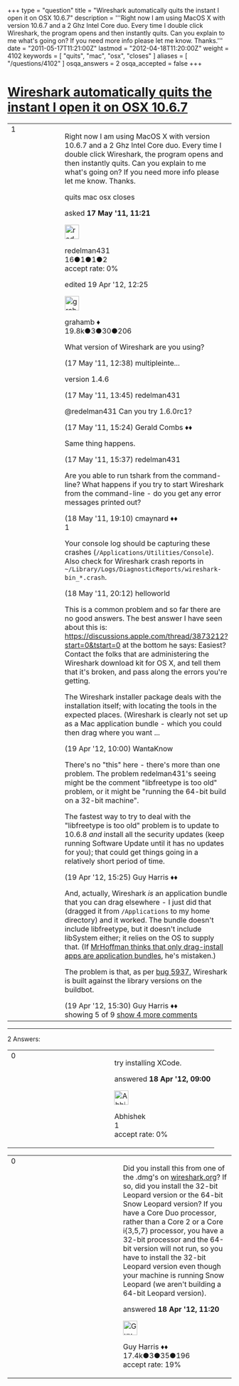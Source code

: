 +++
type = "question"
title = "Wireshark automatically quits the instant I open it on OSX 10.6.7"
description = '''Right now I am using MacOS X with version 10.6.7 and a 2 Ghz Intel Core duo. Every time I double click Wireshark, the program opens and then instantly quits. Can you explain to me what&#x27;s going on? If you need more info please let me know. Thanks.'''
date = "2011-05-17T11:21:00Z"
lastmod = "2012-04-18T11:20:00Z"
weight = 4102
keywords = [ "quits", "mac", "osx", "closes" ]
aliases = [ "/questions/4102" ]
osqa_answers = 2
osqa_accepted = false
+++

<div class="headNormal">

# [Wireshark automatically quits the instant I open it on OSX 10.6.7](/questions/4102/wireshark-automatically-quits-the-instant-i-open-it-on-osx-1067)

</div>

<div id="main-body">

<div id="askform">

<table id="question-table" style="width:100%;"><colgroup><col style="width: 50%" /><col style="width: 50%" /></colgroup><tbody><tr class="odd"><td style="width: 30px; vertical-align: top"><div class="vote-buttons"><div id="post-4102-score" class="post-score" title="current number of votes">1</div><div id="favorite-count" class="favorite-count"></div></div></td><td><div id="item-right"><div class="question-body"><p>Right now I am using MacOS X with version 10.6.7 and a 2 Ghz Intel Core duo. Every time I double click Wireshark, the program opens and then instantly quits. Can you explain to me what's going on? If you need more info please let me know. Thanks.</p></div><div id="question-tags" class="tags-container tags">quits mac osx closes</div><div id="question-controls" class="post-controls"></div><div class="post-update-info-container"><div class="post-update-info post-update-info-user"><p>asked <strong>17 May '11, 11:21</strong></p><img src="https://secure.gravatar.com/avatar/e13fc44178f7bfc9bcf9ce8c28110788?s=32&amp;d=identicon&amp;r=g" class="gravatar" width="32" height="32" alt="redelman431&#39;s gravatar image" /><p>redelman431<br />
<span class="score" title="16 reputation points">16</span><span title="1 badges"><span class="badge1">●</span><span class="badgecount">1</span></span><span title="1 badges"><span class="silver">●</span><span class="badgecount">1</span></span><span title="2 badges"><span class="bronze">●</span><span class="badgecount">2</span></span><br />
<span class="accept_rate" title="Rate of the user&#39;s accepted answers">accept rate:</span> <span title="redelman431 has no accepted answers">0%</span></p></div><div class="post-update-info post-update-info-edited"><p>edited 19 Apr '12, 12:25</p><img src="https://secure.gravatar.com/avatar/d2a7e24ca66604c749c7c88c1da8ff78?s=32&amp;d=identicon&amp;r=g" class="gravatar" width="32" height="32" alt="grahamb&#39;s gravatar image" /><p>grahamb ♦<br />
<span class="score" title="19834 reputation points"><span>19.8k</span></span><span title="3 badges"><span class="badge1">●</span><span class="badgecount">3</span></span><span title="30 badges"><span class="silver">●</span><span class="badgecount">30</span></span><span title="206 badges"><span class="bronze">●</span><span class="badgecount">206</span></span></p></div></div><div id="comments-container-4102" class="comments-container"><span id="4103"></span><div id="comment-4103" class="comment"><div id="post-4103-score" class="comment-score"></div><div class="comment-text"><p>What version of Wireshark are you using?</p></div><div id="comment-4103-info" class="comment-info"><span class="comment-age">(17 May '11, 12:38)</span> multipleinte...</div></div><span id="4104"></span><div id="comment-4104" class="comment"><div id="post-4104-score" class="comment-score"></div><div class="comment-text"><p>version 1.4.6</p></div><div id="comment-4104-info" class="comment-info"><span class="comment-age">(17 May '11, 13:45)</span> redelman431</div></div><span id="4107"></span><div id="comment-4107" class="comment"><div id="post-4107-score" class="comment-score"></div><div class="comment-text"><p>@redelman431 Can you try 1.6.0rc1?</p></div><div id="comment-4107-info" class="comment-info"><span class="comment-age">(17 May '11, 15:24)</span> Gerald Combs ♦♦</div></div><span id="4110"></span><div id="comment-4110" class="comment"><div id="post-4110-score" class="comment-score"></div><div class="comment-text"><p>Same thing happens.</p></div><div id="comment-4110-info" class="comment-info"><span class="comment-age">(17 May '11, 15:37)</span> redelman431</div></div><span id="4126"></span><div id="comment-4126" class="comment not_top_scorer"><div id="post-4126-score" class="comment-score"></div><div class="comment-text"><p>Are you able to run tshark from the command-line? What happens if you try to start Wireshark from the command-line - do you get any error messages printed out?</p></div><div id="comment-4126-info" class="comment-info"><span class="comment-age">(18 May '11, 19:10)</span> cmaynard ♦♦</div></div><span id="4129"></span><div id="comment-4129" class="comment"><div id="post-4129-score" class="comment-score">1</div><div class="comment-text"><p>Your console log should be capturing these crashes (<code>/Applications/Utilities/Console</code>). Also check for Wireshark crash reports in <code>~/Library/Logs/DiagnosticReports/wireshark-bin_*.crash</code>.</p></div><div id="comment-4129-info" class="comment-info"><span class="comment-age">(18 May '11, 20:12)</span> helloworld</div></div><span id="10290"></span><div id="comment-10290" class="comment not_top_scorer"><div id="post-10290-score" class="comment-score"></div><div class="comment-text"><p>This is a common problem and so far there are no good answers. The best answer I have seen about this is: <a href="https://discussions.apple.com/thread/3873212?start=0&amp;tstart=0">https://discussions.apple.com/thread/3873212?start=0&amp;tstart=0</a> at the bottom he says: Easiest? Contact the folks that are administering the Wireshark download kit for OS X, and tell them that it's broken, and pass along the errors you're getting.</p><p>The Wireshark installer package deals with the installation itself; with locating the tools in the expected places. (Wireshark is clearly not set up as a Mac application bundle - which you could then drag where you want ...</p></div><div id="comment-10290-info" class="comment-info"><span class="comment-age">(19 Apr '12, 10:00)</span> WantaKnow</div></div><span id="10314"></span><div id="comment-10314" class="comment not_top_scorer"><div id="post-10314-score" class="comment-score"></div><div class="comment-text"><p>There's no "this" here - there's more than one problem. The problem redelman431's seeing might be the comment "libfreetype is too old" problem, or it might be "running the 64-bit build on a 32-bit machine".</p><p>The fastest way to try to deal with the "libfreetype is too old" problem is to update to 10.6.8 <em>and</em> install all the security updates (keep running Software Update until it has no updates for you); that could get things going in a relatively short period of time.</p></div><div id="comment-10314-info" class="comment-info"><span class="comment-age">(19 Apr '12, 15:25)</span> Guy Harris ♦♦</div></div><span id="10315"></span><div id="comment-10315" class="comment not_top_scorer"><div id="post-10315-score" class="comment-score"></div><div class="comment-text"><p>And, actually, Wireshark <em>is</em> an application bundle that you can drag elsewhere - I just did that (dragged it from <code>/Applications</code> to my home directory) and it worked. The bundle doesn't include libfreetype, but it doesn't include libSystem either; it relies on the OS to supply that. (If <a href="https://discussions.apple.com/message/18125733#18125733">MrHoffman thinks that only drag-install apps are application bundles</a>, he's mistaken.)</p><p>The problem is that, as per <a href="https://bugs.wireshark.org/bugzilla/show_bug.cgi?id=5937">bug 5937</a>, Wireshark is built against the library versions on the buildbot.</p></div><div id="comment-10315-info" class="comment-info"><span class="comment-age">(19 Apr '12, 15:30)</span> Guy Harris ♦♦</div></div></div><div id="comment-tools-4102" class="comment-tools"><span class="comments-showing"> showing 5 of 9 </span> <a href="#" class="show-all-comments-link">show 4 more comments</a></div><div class="clear"></div><div id="comment-4102-form-container" class="comment-form-container"></div><div class="clear"></div></div></td></tr></tbody></table>

------------------------------------------------------------------------

<div class="tabBar">

<span id="sort-top"></span>

<div class="headQuestions">

2 Answers:

</div>

</div>

<span id="10245"></span>

<div id="answer-container-10245" class="answer">

<table style="width:100%;"><colgroup><col style="width: 50%" /><col style="width: 50%" /></colgroup><tbody><tr class="odd"><td style="width: 30px; vertical-align: top"><div class="vote-buttons"><div id="post-10245-score" class="post-score" title="current number of votes">0</div></div></td><td><div class="item-right"><div class="answer-body"><p>try installing XCode.</p></div><div class="answer-controls post-controls"></div><div class="post-update-info-container"><div class="post-update-info post-update-info-user"><p>answered <strong>18 Apr '12, 09:00</strong></p><img src="https://secure.gravatar.com/avatar/19171d28ed2aa1aed6b5586a13308a57?s=32&amp;d=identicon&amp;r=g" class="gravatar" width="32" height="32" alt="Abhishek&#39;s gravatar image" /><p>Abhishek<br />
<span class="score" title="1 reputation points">1</span><br />
<span class="accept_rate" title="Rate of the user&#39;s accepted answers">accept rate:</span> <span title="Abhishek has no accepted answers">0%</span></p></div></div><div id="comments-container-10245" class="comments-container"></div><div id="comment-tools-10245" class="comment-tools"></div><div class="clear"></div><div id="comment-10245-form-container" class="comment-form-container"></div><div class="clear"></div></div></td></tr></tbody></table>

</div>

<span id="10250"></span>

<div id="answer-container-10250" class="answer">

<table style="width:100%;"><colgroup><col style="width: 50%" /><col style="width: 50%" /></colgroup><tbody><tr class="odd"><td style="width: 30px; vertical-align: top"><div class="vote-buttons"><div id="post-10250-score" class="post-score" title="current number of votes">0</div></div></td><td><div class="item-right"><div class="answer-body"><p>Did you install this from one of the .dmg's on <a href="http://wireshark.org">wireshark.org</a>? If so, did you install the 32-bit Leopard version or the 64-bit Snow Leopard version? If you have a Core Duo processor, rather than a Core 2 or a Core i{3,5,7} processor, you have a 32-bit processor and the 64-bit version will not run, so you have to install the 32-bit Leopard version even though your machine is running Snow Leopard (we aren't building a 64-bit Leopard version).</p></div><div class="answer-controls post-controls"></div><div class="post-update-info-container"><div class="post-update-info post-update-info-user"><p>answered <strong>18 Apr '12, 11:20</strong></p><img src="https://secure.gravatar.com/avatar/f93de7000747ab5efb5acd3034b2ebd7?s=32&amp;d=identicon&amp;r=g" class="gravatar" width="32" height="32" alt="Guy%20Harris&#39;s gravatar image" /><p>Guy Harris ♦♦<br />
<span class="score" title="17443 reputation points"><span>17.4k</span></span><span title="3 badges"><span class="badge1">●</span><span class="badgecount">3</span></span><span title="35 badges"><span class="silver">●</span><span class="badgecount">35</span></span><span title="196 badges"><span class="bronze">●</span><span class="badgecount">196</span></span><br />
<span class="accept_rate" title="Rate of the user&#39;s accepted answers">accept rate:</span> <span title="Guy Harris has 216 accepted answers">19%</span></p></div></div><div id="comments-container-10250" class="comments-container"></div><div id="comment-tools-10250" class="comment-tools"></div><div class="clear"></div><div id="comment-10250-form-container" class="comment-form-container"></div><div class="clear"></div></div></td></tr></tbody></table>

</div>

<div class="paginator-container-left">

</div>

</div>

</div>

